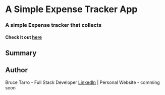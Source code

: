 # A Simple Expense Tracker App

### A simple Expense tracker that collects

#### Check it out [here](https://null)

 <!-- ![](ADD IMAGE URL HERE) -->

## Summary

<!-- WIP - App summary, future features, etc -->

## Author

Bruce Tarro - Full Stack Developer [LinkedIn](https://www.linkedin.com/in/bruce-tarro/) | Personal Website - comming soon

